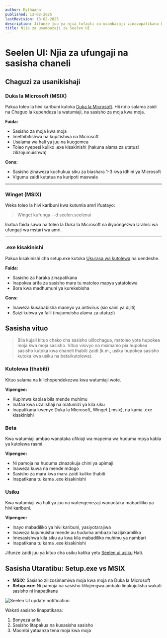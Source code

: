 ```yaml
---
author: Eythaann
published: 13-02-2025
lastRevision: 13-02-2025
description: Jifunze juu ya njia tofauti za usambazaji zinazopatikana kwa Seelen UI
title: Njia za usambazaji za Seelen UI
---
```


# Seelen UI: Njia za ufungaji na sasisha chaneli

## Chaguzi za usanikishaji

### Duka la Microsoft (MSIX)

Pakua toleo la hivi karibuni kutoka
[Duka la Microsoft](https://www.microsoft.com/store). Hii ndio salama zaidi na
Chaguo la kupendeza la watumiaji, na sasisho za moja kwa moja.

**Faida:**

- Sasisho za moja kwa moja
- Imethibitishwa na kupitishwa na Microsoft
- Usalama wa hali ya juu na kuegemea
- Toleo nyepesi kuliko .exe kisakinishi (hakuna alama za utatuzi
  zilizojumuishwa)

**Cons:**

- Sasisho zinaweza kuchukua siku za biashara 1-3 kwa idhini ya Microsoft
- Vigumu zaidi kutatua na kuripoti maswala

---

### Winget (MSIX)

Weka toleo la hivi karibuni kwa kutumia amri ifuatayo:

> Winget kufunga --d seelen.seelenui

Inatoa faida sawa na toleo la Duka la Microsoft na iliyoongezwa Urahisi wa
ufungaji wa mstari wa amri.

---

### .exe kisakinishi

Pakua kisakinishi cha setup.exe kutoka
[Ukurasa wa kutolewa](https://github.com/eythaann/Seelen-UI/releases) na
uendeshe.

**Faida:**

- Sasisho za haraka zinapatikana
- Inapokea arifa za sasisho mara tu matoleo mapya yatatolewa
- Bora kwa madhumuni ya kurekebisha

**Cons:**

- Inaweza kusababisha maonyo ya antivirus (sio saini ya dijiti)
- Saizi kubwa ya faili (inajumuisha alama za utatuzi)

## Sasisha vituo

> Bila kujali kituo chako cha sasisho ulilochagua, matoleo yote hupokea moja kwa
> moja sasisho. Vituo visivyo na msimamo pia hupokea sasisho kutoka kwa chaneli
> thabiti zaidi (k.m., usiku hupokea sasisho kutoka kwa usiku na beta/kutolewa).

### Kutolewa (thabiti)

Kituo salama na kilichopendekezwa kwa watumiaji wote.

**Vipengee:**

- Kupimwa kabisa bila mende muhimu
- Inafaa kwa uzalishaji na matumizi ya kila siku
- Inapatikana kwenye Duka la Microsoft, Winget (.msix), na kama .exe kisakinishi

### Beta

Kwa watumiaji ambao wanataka ufikiaji wa mapema wa huduma mpya kabla ya kutolewa
rasmi.

**Vipengee:**

- Ni pamoja na huduma zinazokuja chini ya upimaji
- Inaweza kuwa na mende mdogo
- Sasisho za mara kwa mara zaidi kuliko thabiti
- Inapatikana tu kama .exe kisakinishi

### Usiku

Kwa watumiaji wa hali ya juu na watengenezaji wanaotaka mabadiliko ya hivi
karibuni.

**Vipengee:**

- Inayo mabadiliko ya hivi karibuni, yasiyotarajiwa
- Inaweza kujumuisha mende au huduma ambazo hazijakamilika
- Imesasishwa kila siku au kwa kila mabadiliko muhimu ya nambari
- Inapatikana tu kama .exe kisakinishi

Jifunze zaidi juu ya kituo cha usiku katika yetu
[Seelen ui usiku](https://seelen.io/blog/nightly) Hati.

## Sasisha Utaratibu: Setup.exe vs MSIX

- **MSIX:** Sasisho zilizosimamiwa moja kwa moja na Duka la Microsoft
- **Setup.exe:** Ni pamoja na sasisho lililojengwa ambalo linakujulisha wakati
  sasisho ni inapatikana

![Seelen UI update notification](https://github.com/Seelen-Inc/slu-blog/blob/master/blog/seelen-ui-distribution-channels/image.png?raw=true)

Wakati sasisho linapatikana:

1. Bonyeza arifa
2. Sasisho litapakua na kusasisha sasisho
3. Maombi yataanza tena moja kwa moja
